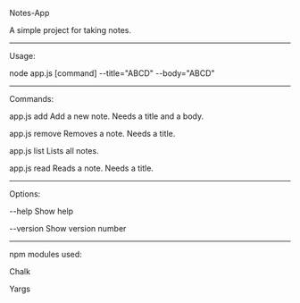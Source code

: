 Notes-App

A simple project for taking notes.

------

Usage:

node app.js [command] --title="ABCD" --body="ABCD"

-------

Commands:

  app.js add     Add a new note. Needs a title and a body.
  
  app.js remove  Removes a note. Needs a title.
  
  app.js list    Lists all notes.
  
  app.js read    Reads a note. Needs a title.
  
  ---------
  

Options:

  --help     Show help
  
  --version  Show version number
  
  ---------
  
  npm modules used:
  
  Chalk
  
  Yargs
